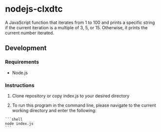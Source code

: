 # nodejs-clxdtc

A JavaScript function that iterates from 1 to 100 and prints a specific string if the current iteration is a multiple of 3, 5, or 15. Otherwise, it prints the current number iterated.

## Development

### Requirements
  - Node.js

### Instructions
  1. Clone repository or copy index.js to your desired directory
  
  2. To run this program in the command line, please navigate to the current working directory and enter the following:

    ```shell
    node index.js
    ```
